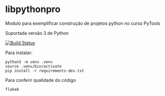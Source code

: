 # libpythonpro
Modulo para exemplificar construção de projetos python no curso PyTools

Suportada versão 3 de Python

[![Build Status](https://travis-ci.com/GilbertoAbrao/libpythonpro.svg?branch=master)](https://travis-ci.com/GilbertoAbrao/libpythonpro)

Para instalar:

```console
python3 -m venv .venv
source .venv/bin/activate
pip install -r requirements-dev.txt
```

Para conferir qualidade do código
```console
flake8
```